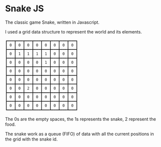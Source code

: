 # Snake JS

The classic game Snake, written in Javascript.


I used a grid data structure to represent the world and its elements.

````
┏━━━┳━━━┳━━━┳━━━┳━━━┳━━━┳━━━┳━━━┓
┃ 0 ┃ 0 ┃ 0 ┃ 0 ┃ 0 ┃ 0 ┃ 0 ┃ 0 ┃
┣━━━╋━━━╋━━━╋━━━╋━━━╋━━━╋━━━╋━━━┫
┃ 0 ┃ 1 ┃ 1 ┃ 1 ┃ 1 ┃ 0 ┃ 0 ┃ 0 ┃
┣━━━╋━━━╋━━━╋━━━╋━━━╋━━━╋━━━╋━━━┫
┃ 0 ┃ 0 ┃ 0 ┃ 0 ┃ 1 ┃ 0 ┃ 0 ┃ 0 ┃
┣━━━╋━━━╋━━━╋━━━╋━━━╋━━━╋━━━╋━━━┫
┃ 0 ┃ 0 ┃ 0 ┃ 0 ┃ 0 ┃ 0 ┃ 0 ┃ 0 ┃
┣━━━╋━━━╋━━━╋━━━╋━━━╋━━━╋━━━╋━━━┫
┃ 0 ┃ 0 ┃ 0 ┃ 0 ┃ 0 ┃ 0 ┃ 0 ┃ 0 ┃
┣━━━╋━━━╋━━━╋━━━╋━━━╋━━━╋━━━╋━━━┫
┃ 0 ┃ 0 ┃ 2 ┃ 0 ┃ 0 ┃ 0 ┃ 0 ┃ 0 ┃
┣━━━╋━━━╋━━━╋━━━╋━━━╋━━━╋━━━╋━━━┫
┃ 0 ┃ 0 ┃ 0 ┃ 0 ┃ 0 ┃ 0 ┃ 0 ┃ 0 ┃
┣━━━╋━━━╋━━━╋━━━╋━━━╋━━━╋━━━╋━━━┫
┃ 0 ┃ 0 ┃ 0 ┃ 0 ┃ 0 ┃ 0 ┃ 0 ┃ 0 ┃
┗━━━┻━━━┻━━━┻━━━┻━━━┻━━━┻━━━┻━━━┛
````

The 0s are the empty spaces, the 1s represents the snake, 2 represent the food.

The snake work as a queue (FIFO) of data with all the current positions in the grid with the snake id.